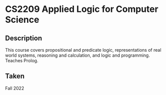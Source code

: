 # CS2209 Applied Logic for Computer Science

## Description

This course covers propositional and predicate logic, representations of real world systems, reasoning and calculation, and logic and programming. Teaches Prolog.

## Taken

Fall 2022
